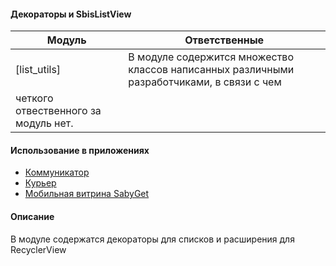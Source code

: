 #### Декораторы и SbisListView

|Модуль|Ответственные|
|------|-------------|
|[list_utils]| В модуле содержится множество классов написанных различными разработчиками, в связи с чем
|четкого отвественного за модуль нет.

#### Использование в приложениях
- [Коммуникатор](https://git.sbis.ru/mobileworkspace/apps/droid/communicator)
- [Курьер](https://git.sbis.ru/mobileworkspace/apps/droid/courier)
- [Мобильная витрина SabyGet](https://git.sbis.ru/mobileworkspace/apps/droid/sabyget)

#### Описание
В модуле содержатся декораторы для списков и расширения для RecyclerView